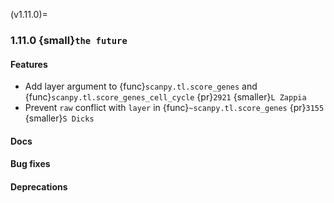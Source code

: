 (v1.11.0)=
### 1.11.0 {small}`the future`

#### Features

* Add layer argument to {func}`scanpy.tl.score_genes` and {func}`scanpy.tl.score_genes_cell_cycle` {pr}`2921` {smaller}`L Zappia`
* Prevent `raw` conflict with `layer` in {func}`~scanpy.tl.score_genes` {pr}`3155` {smaller}`S Dicks`

#### Docs

#### Bug fixes

#### Deprecations
